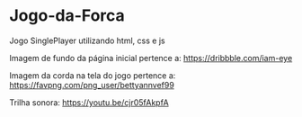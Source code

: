 # Jogo-da-Forca
Jogo SinglePlayer utilizando html, css e js

Imagem de fundo da página inicial pertence a: https://dribbble.com/iam-eye

Imagem da corda na tela do jogo pertence a: https://favpng.com/png_user/bettyannvef99

Trilha sonora: https://youtu.be/cjr05fAkpfA

